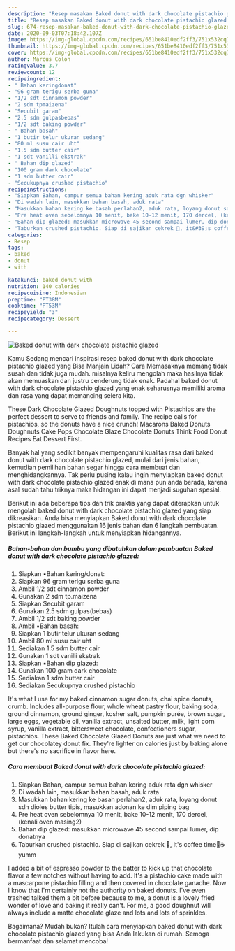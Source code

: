 ```yaml
---
description: "Resep masakan Baked donut with dark chocolate pistachio glazed | Resep Bumbu Baked donut with dark chocolate pistachio glazed Yang Enak Dan Lezat"
title: "Resep masakan Baked donut with dark chocolate pistachio glazed | Resep Bumbu Baked donut with dark chocolate pistachio glazed Yang Enak Dan Lezat"
slug: 674-resep-masakan-baked-donut-with-dark-chocolate-pistachio-glazed-resep-bumbu-baked-donut-with-dark-chocolate-pistachio-glazed-yang-enak-dan-lezat
date: 2020-09-03T07:18:42.107Z
image: https://img-global.cpcdn.com/recipes/651be8410edf2ff3/751x532cq70/baked-donut-with-dark-chocolate-pistachio-glazed-foto-resep-utama.jpg
thumbnail: https://img-global.cpcdn.com/recipes/651be8410edf2ff3/751x532cq70/baked-donut-with-dark-chocolate-pistachio-glazed-foto-resep-utama.jpg
cover: https://img-global.cpcdn.com/recipes/651be8410edf2ff3/751x532cq70/baked-donut-with-dark-chocolate-pistachio-glazed-foto-resep-utama.jpg
author: Marcus Colon
ratingvalue: 3.7
reviewcount: 12
recipeingredient:
- " Bahan keringdonat"
- "96 gram terigu serba guna"
- "1/2 sdt cinnamon powder"
- "2 sdm tpmaizena"
- "Secubit garam"
- "2.5 sdm gulpasbebas"
- "1/2 sdt baking powder"
- " Bahan basah"
- "1 butir telur ukuran sedang"
- "80 ml susu cair uht"
- "1.5 sdm butter cair"
- "1 sdt vanilli ekstrak"
- " Bahan dip glazed"
- "100 gram dark chocolate"
- "1 sdm butter cair"
- "Secukupnya crushed pistachio"
recipeinstructions:
- "Siapkan Bahan, campur semua bahan kering aduk rata dgn whisker"
- "Di wadah lain, masukkan bahan basah, aduk rata"
- "Masukkan bahan kering ke basah perlahan2, aduk rata, loyang donut sdh dioles butter tipis, masukkan adonan ke dlm piping bag"
- "Pre heat oven sebelomnya 10 menit, bake 10-12 menit, 170 dercel, (kenali oven masing2)"
- "Bahan dip glazed: masukkan microwave 45 second sampai lumer, dip donatnya"
- "Taburkan crushed pistachio. Siap di sajikan cekrek 📸, it&#39;s coffee time🍩☕yumm"
categories:
- Resep
tags:
- baked
- donut
- with

katakunci: baked donut with 
nutrition: 140 calories
recipecuisine: Indonesian
preptime: "PT38M"
cooktime: "PT53M"
recipeyield: "3"
recipecategory: Dessert

---
```



![Baked donut with dark chocolate pistachio glazed](https://img-global.cpcdn.com/recipes/651be8410edf2ff3/751x532cq70/baked-donut-with-dark-chocolate-pistachio-glazed-foto-resep-utama.jpg)

Kamu Sedang mencari inspirasi resep baked donut with dark chocolate pistachio glazed yang Bisa Manjain Lidah? Cara Memasaknya memang tidak susah dan tidak juga mudah. misalnya keliru mengolah maka hasilnya tidak akan memuaskan dan justru cenderung tidak enak. Padahal baked donut with dark chocolate pistachio glazed yang enak seharusnya memiliki aroma dan rasa yang dapat memancing selera kita.

These Dark Chocolate Glazed Doughnuts topped with Pistachios are the perfect dessert to serve to friends and family. The recipe calls for pistachios, so the donuts have a nice crunch! Macarons Baked Donuts Doughnuts Cake Pops Chocolate Glaze Chocolate Donuts Think Food Donut Recipes Eat Dessert First.

Banyak hal yang sedikit banyak mempengaruhi kualitas rasa dari baked donut with dark chocolate pistachio glazed, mulai dari jenis bahan, kemudian pemilihan bahan segar hingga cara membuat dan menghidangkannya. Tak perlu pusing kalau ingin menyiapkan baked donut with dark chocolate pistachio glazed enak di mana pun anda berada, karena asal sudah tahu triknya maka hidangan ini dapat menjadi suguhan spesial.


Berikut ini ada beberapa tips dan trik praktis yang dapat diterapkan untuk mengolah baked donut with dark chocolate pistachio glazed yang siap dikreasikan. Anda bisa menyiapkan Baked donut with dark chocolate pistachio glazed menggunakan 16 jenis bahan dan 6 langkah pembuatan. Berikut ini langkah-langkah untuk menyiapkan hidangannya.

<!--inarticleads1-->

##### Bahan-bahan dan bumbu yang dibutuhkan dalam pembuatan Baked donut with dark chocolate pistachio glazed:

1. Siapkan  ▪️Bahan kering/donat:
1. Siapkan 96 gram terigu serba guna
1. Ambil 1/2 sdt cinnamon powder
1. Gunakan 2 sdm tp.maizena
1. Siapkan Secubit garam
1. Gunakan 2.5 sdm gulpas(bebas)
1. Ambil 1/2 sdt baking powder
1. Ambil  ▪️Bahan basah:
1. Siapkan 1 butir telur ukuran sedang
1. Ambil 80 ml susu cair uht
1. Sediakan 1.5 sdm butter cair
1. Gunakan 1 sdt vanilli ekstrak
1. Siapkan  ▪️Bahan dip glazed:
1. Gunakan 100 gram dark chocolate
1. Sediakan 1 sdm butter cair
1. Sediakan Secukupnya crushed pistachio


It&#39;s what I use for my baked cinnamon sugar donuts, chai spice donuts, crumb. Includes all-purpose flour, whole wheat pastry flour, baking soda, ground cinnamon, ground ginger, kosher salt, pumpkin purée, brown sugar, large eggs, vegetable oil, vanilla extract, unsalted butter, milk, light corn syrup, vanilla extract, bittersweet chocolate, confectioners sugar, pistachios. These Baked Chocolate Glazed Donuts are just what we need to get our chocolatey donut fix. They&#39;re lighter on calories just by baking alone but there&#39;s no sacrifice in flavor here. 

<!--inarticleads2-->

##### Cara membuat Baked donut with dark chocolate pistachio glazed:

1. Siapkan Bahan, campur semua bahan kering aduk rata dgn whisker
1. Di wadah lain, masukkan bahan basah, aduk rata
1. Masukkan bahan kering ke basah perlahan2, aduk rata, loyang donut sdh dioles butter tipis, masukkan adonan ke dlm piping bag
1. Pre heat oven sebelomnya 10 menit, bake 10-12 menit, 170 dercel, (kenali oven masing2)
1. Bahan dip glazed: masukkan microwave 45 second sampai lumer, dip donatnya
1. Taburkan crushed pistachio. Siap di sajikan cekrek 📸, it&#39;s coffee time🍩☕yumm


I added a bit of espresso powder to the batter to kick up that chocolate flavor a few notches without having to add. It&#39;s a pistachio cake made with a mascarpone pistachio filling and then covered in chocolate ganache. Now I know that I&#39;m certainly not the authority on baked donuts. I&#39;ve even trashed talked them a bit before because to me, a donut is a lovely fried wonder of love and baking it really can&#39;t. For me, a good doughnut will always include a matte chocolate glaze and lots and lots of sprinkles. 

Bagaimana? Mudah bukan? Itulah cara menyiapkan baked donut with dark chocolate pistachio glazed yang bisa Anda lakukan di rumah. Semoga bermanfaat dan selamat mencoba!
